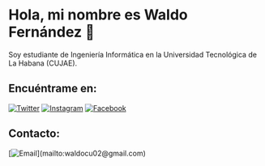 # Hola, mi nombre es Waldo Fernández 👋

Soy estudiante de Ingeniería Informática en la Universidad Tecnológica de La Habana (CUJAE).

## Encuéntrame en:
[![Twitter](https://img.shields.io/badge/Twitter-@waldiii_-1DA1F2?style=for-the-badge&logo=twitter&logoColor=white&labelColor=101010)](https://x.com/waldiii_?t=mPws6zuhGTixEyeCnykl6A&s=08) 
[![Instagram](https://img.shields.io/badge/Instagram-@waldiii_fd-E4405F?style=for-the-badge&logo=instagram&logoColor=white&labelColor=101010)](https://www.instagram.com/waldiii_fd?utm_source=qr&igsh=MWwwcWZqbzFqeDdzNg==)
[![Facebook](https://img.shields.io/badge/Facebook-@waldiii_fd-1877F2?style=for-the-badge&logo=facebook&logoColor=white&labelColor=101010)](https://www.facebook.com/share/18PwwRXBK8/)

## Contacto:
[![Email](https://img.shields.io/badge/waldo_fernández-email_personal_(respuesta_lenta)-D14836?style=for-the-badge&logo=gmail&logoColor=white&labelColor=101010)](mailto:waldocu02@gmail.com)
